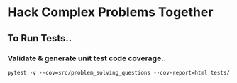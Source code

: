 # Hack Complex Problems Together


## To Run Tests..

### Validate & generate unit test code coverage..

```pytest -v --cov=src/problem_solving_questions --cov-report=html tests/```

